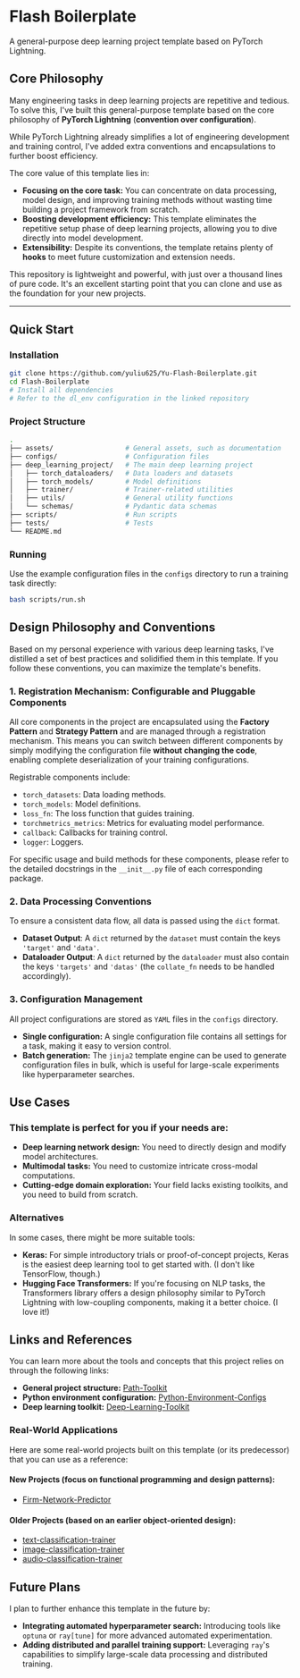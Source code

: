 # Flash Boilerplate
A general-purpose deep learning project template based on PyTorch Lightning.


## Core Philosophy
Many engineering tasks in deep learning projects are repetitive and tedious. To solve this, I've built this general-purpose template based on the core philosophy of **PyTorch Lightning** (**convention over configuration**).

While PyTorch Lightning already simplifies a lot of engineering development and training control, I've added extra conventions and encapsulations to further boost efficiency.

The core value of this template lies in:

- **Focusing on the core task:** You can concentrate on data processing, model design, and improving training methods without wasting time building a project framework from scratch.
- **Boosting development efficiency:** This template eliminates the repetitive setup phase of deep learning projects, allowing you to dive directly into model development.
- **Extensibility:** Despite its conventions, the template retains plenty of **hooks** to meet future customization and extension needs.

This repository is lightweight and powerful, with just over a thousand lines of pure code. It's an excellent starting point that you can clone and use as the foundation for your new projects.

-----

## Quick Start

### Installation

```bash
git clone https://github.com/yuliu625/Yu-Flash-Boilerplate.git
cd Flash-Boilerplate
# Install all dependencies
# Refer to the dl_env configuration in the linked repository
```

### Project Structure
```bash
.
├── assets/                  # General assets, such as documentation
├── configs/                 # Configuration files
├── deep_learning_project/   # The main deep learning project
│   ├── torch_dataloaders/   # Data loaders and datasets
│   ├── torch_models/        # Model definitions
│   ├── trainer/             # Trainer-related utilities
│   ├── utils/               # General utility functions
│   └── schemas/             # Pydantic data schemas
├── scripts/                 # Run scripts
├── tests/                   # Tests
└── README.md
```

### Running
Use the example configuration files in the `configs` directory to run a training task directly:

```bash
bash scripts/run.sh
```


## Design Philosophy and Conventions
Based on my personal experience with various deep learning tasks, I've distilled a set of best practices and solidified them in this template. If you follow these conventions, you can maximize the template's benefits.

### 1\. Registration Mechanism: Configurable and Pluggable Components
All core components in the project are encapsulated using the **Factory Pattern** and **Strategy Pattern** and are managed through a registration mechanism. This means you can switch between different components by simply modifying the configuration file **without changing the code**, enabling complete deserialization of your training configurations.

Registrable components include:
- `torch_datasets`: Data loading methods.
- `torch_models`: Model definitions.
- `loss_fn`: The loss function that guides training.
- `torchmetrics_metrics`: Metrics for evaluating model performance.
- `callback`: Callbacks for training control.
- `logger`: Loggers.

For specific usage and build methods for these components, please refer to the detailed docstrings in the `__init__.py` file of each corresponding package.

### 2\. Data Processing Conventions
To ensure a consistent data flow, all data is passed using the `dict` format.
- **Dataset Output**: A `dict` returned by the `dataset` must contain the keys `'target'` and `'data'`.
- **Dataloader Output**: A `dict` returned by the `dataloader` must also contain the keys `'targets'` and `'datas'` (the `collate_fn` needs to be handled accordingly).

### 3\. Configuration Management
All project configurations are stored as `YAML` files in the `configs` directory.

- **Single configuration:** A single configuration file contains all settings for a task, making it easy to version control.
- **Batch generation:** The `jinja2` template engine can be used to generate configuration files in bulk, which is useful for large-scale experiments like hyperparameter searches.


## Use Cases
### This template is perfect for you if your needs are:
- **Deep learning network design:** You need to directly design and modify model architectures.
- **Multimodal tasks:** You need to customize intricate cross-modal computations.
- **Cutting-edge domain exploration:** Your field lacks existing toolkits, and you need to build from scratch.

### Alternatives
In some cases, there might be more suitable tools:
- **Keras:** For simple introductory trials or proof-of-concept projects, Keras is the easiest deep learning tool to get started with. (I don't like TensorFlow, though.)
- **Hugging Face Transformers:** If you're focusing on NLP tasks, the Transformers library offers a design philosophy similar to PyTorch Lightning with low-coupling components, making it a better choice. (I love it\!)


## Links and References
You can learn more about the tools and concepts that this project relies on through the following links:
- **General project structure:** [Path-Toolkit](https://github.com/yuliu625/Yu-Path-Toolkit)
- **Python environment configuration:** [Python-Environment-Configs](https://github.com/yuliu625/Yu-Python-Environment-Configs)
- **Deep learning toolkit:** [Deep-Learning-Toolkit](https://github.com/yuliu625/Yu-Deep-Learning-Toolkit)

### Real-World Applications
Here are some real-world projects built on this template (or its predecessor) that you can use as a reference:

#### New Projects (focus on functional programming and design patterns):
- [Firm-Network-Predictor](https://github.com/yuliu625/Firm-Network-Predictor)

#### Older Projects (based on an earlier object-oriented design):
- [text-classification-trainer](https://github.com/yul1024/text-classification-trainer)
- [image-classification-trainer](https://github.com/yul1024/image-classification-trainer)
- [audio-classification-trainer](https://github.com/yul1024/audio-classification-trainer)


## Future Plans

I plan to further enhance this template in the future by:

  - **Integrating automated hyperparameter search:** Introducing tools like `optuna` or `ray[tune]` for more advanced automated experimentation.
  - **Adding distributed and parallel training support:** Leveraging `ray`'s capabilities to simplify large-scale data processing and distributed training.

